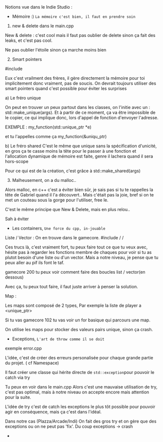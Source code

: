 Notions vue dans le Indie Studio : 

* Mémoire :)  ` La mémoire c'est bien, il faut en prendre soin `


1) new & delete dans le main.cpp 

New & delete : c'est cool mais il faut pas oublier de delete sinon ça fait des leaks, et c'est pas cool. 

Ne pas oublier l'étoile sinon ça marche moins bien


2) Smart pointers

#include <memory>

Eux c'est vrailment des frères, il gère directement la mémoire pour toi implicitement donc vraiment, pas de soucis. On devrait toujours utiliser des smart pointers quand c'est possible pour éviter les surprises


a) Le fréro unique 

On peut en trouver un peux partout dans les classes, on l'initie avec un : std::make_unique<type>(args).
Et à partir de ce moment, ça va être impossible de le copier, ce qui implique donc, lors d'appel de fonction d'envoyer l'adresse.

EXEMPLE : my_function(std::unique_ptr<class> *e)

et tu l'appelles comme ça my_function(&uniqu_ptr)


b) Le fréro shared
C'est le même que unique sans la spécification d'unicité, en gros ça te casse moins la tête pour le passer à une fonction et l'allocation dynamique de mémoire est faite, genre il lachera quand il sera hors-scope

Pour ce qui est de la création, c'est grâce à std::make_shared<type>(args) 


3) Malheusement, on a du malloc..

Alors malloc, en c++ c'est a éviter bien sûr, je sais pas si tu te rappelles la tête de Gabriel quand il l'a découvert..
Mais c'était pas la joie, bref si on te met un couteau sous la gorge pour l'utiliser, free le.

C'est le même principe que New & Delete, mais en plus relou..

Sah à éviter



* Les containers, `Une force du cpp, in-jouable`

Liste / Vector  : On en trouve dans le gamecore.
#include <list> / <vector> / <map>

Ces trucs là, c'est vraiment fort, tu peux faire tout ce que tu veux avec, hésite pas à regarder les fonctions membre de chaques pour voir si tu as plutot besoin d'une liste ou d'un vector.
Mais a notre niveau, je pense que tu peux aller au pif ils font le taf.

gamecore 200 tu peux voir comment faire des boucles list / vector(en dessous)

Avec ça, tu peux tout faire, il faut juste arriver à penser la solution.

Map : 

Les maps sont composé de 2 types, <key><second>
Par exemple la liste de player a <int><unique_ptr<Player>>

Si tu vas gamecore 102 tu vas voir un for basique qui parcours une map.

On utilise les maps pour stocker des valeurs pairs unique, sinon ça crash.



* Exceptions, `L'art de throw comme il se doit`

exemple error.cpp


L'idée, c'est de créer des erreurs personalisée pour chaque grande partie du projet. ( cf Namespace)

Il faut créer une classe qui hérite directe de `std::exception`pour pouvoir le catch via try


<interlude Try>
Tu peux en voir dans le main.cpp
Alors c'est une mauvaise utilisation de try, c'est pas optimal, mais à notre niveau on accepte encore mais attention pour la suite.

L'idée de try c'est de catch les exceptions le plus tôt possible pour pouvoir agir en conséquence, mais ça c'est dans l'idéal.

Dans notre cas (Plazza/Arcade/Indi)
On fait des gros try et on gère que des exceptions ou on ne peut pas 'fix'. Du coup exceptions -> crash


* <TEMPLATE> 

voir controldata.hpp & menu.cpp l30

Alors le but de la template, c'est de créer une classe, qui se base sur un type, mais il ne faut pas le spécifier.

Ça doit marcher avec des int/string et j'en passe, pour tout.
C'est ça la force des templates, tu codes le truc 1x et tu peux l'utiliser autant que tu veux, dans n'importe quel contexte.

On met le type en majuscule par convention, ici T


* <Mutex>

Alors c'est assez simple et extrèmement utilse sur les projet ou on utilise plusieurs process en même temps.
Soit via des child process, où via du multithreading. (cc plazza)

C'est juste un cadena que tu met en place pour isoler une partie du code pour éviter de la run trop de fois, tu le lock juste avant, et puis tu le unlock ensuite.

C'est très utile par exemple quand tu as besoin de mettre a jour une variable ou soustraire une valeur etc..


* <Namespace>

cf Plazza

Alors le but de ce mot clé, c'est de séparer le code en morceau pour s'y retrouver. On peut donc avoir deux fonctions qui ont le même nom dans des namespaces différent.

Ça peut très bien se marier avec les exceptions du fait que ça sépare tout, des exceptions bien placé, ça peut être très fort.

Il faut juste pas oublier, de l'include (là ou en a besoin).
De la définir DANS le namespace, comme tu peux le voir dans kitchen.cpp

Et bien sur quand on appelle une fonction d'un namespace, on fait comme ça : <namespace>::fonction()

Sinon tu vas te prendre des undefined reference et tu vas pas comprendre


* <Const> && <Adresse>

C'est ultra important de faire ce check en fin de projet (si tu as pas l'habitude de coder tel quel). Car niveau performance, l'impact est énorme, surtout quand tu utilises des <containers>

Tout ce qui peut être const doit l'être, et après tu vérifies si tu peux envoyer l'adresse.
Dans les constructeurs, on envoie souvent const + adresse, tu peux en voir ici dans mon day09. On le fait rarement, sah il faudrait le faire +

# Character::Character(const std::string &name, int level) : 
#    Level(1), Health(100), Energy(100), Strength(5), Stamina(5), Intelligence(5), Spirit(5), Agility(5)
# {
#    Name = name;
#    Level = level;
#    Classe = "Character";
#    Race = "Human";
#    Range = Character::CLOSE;
#    
#    std::cout << name << " Created" << std::endl;
# }


* <Héritage>

# tu en trouveras day09 C++ pool

Ça c'est un gros morceau, et ça doit être dans ta tête quand tu fais ton architecture en <class>.

La classe fille héritera de tout les fields <protected>, mais pas des <private> donc fait bien attention lequel tu utilises et dans quel contexte.

On s'en sert aussi dans les exceptions, comme spécifié au dessus, mais c'est vraiment avec des <class_personalisée>




ELSE 

Oublie pas de mettre les fonctions dans le bon ordres lors des appels;

Utilise <this> dans les classes, seulement quand tu peux pas faire autrements, ça alourdi le code pour pas grand chose;

Si c'est pas le ., c'est la ->

Créer des types personnalisé quand c'est possible/utile (surtout quand tu taf sur une autre librairie)

Delete tout les commentaires/code mort avant la fin du projets

Essaye de return des <ENUM>
